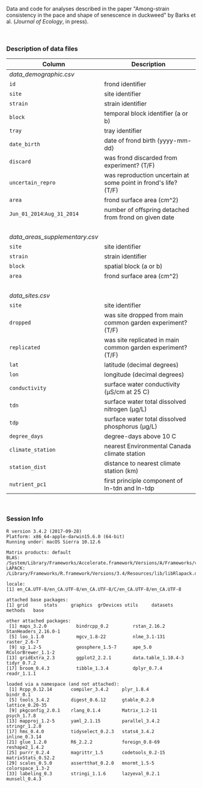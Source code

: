 
Data and code for analyses described in the paper "Among-strain consistency in the pace and shape of senescence in duckweed" by Barks et al. (_Journal of Ecology_, in press).

&nbsp;

### Description of data files

Column | Description
-----------------------------|--------------------------------------------------
_data_demographic.csv_ |
`id`                         | frond identifier
`site`                       | site identifier
`strain`                     | strain identifier
`block`                      | temporal block identifier (a or b)
`tray`                       | tray identifier
`date_birth`                 | date of frond birth (yyyy-mm-dd)
`discard`                    | was frond discarded from experiment? (T/F)
`uncertain_repro`            | was reproduction uncertain at some point in frond's life? (T/F)
`area`                       | frond surface area (cm^2)
`Jun_01_2014`:`Aug_31_2014`  | number of offspring detached from frond on given date
&nbsp;                       |
_data_areas_supplementary.csv_ |
`site`                       | site identifier
`strain`                     | strain identifier
`block`                      | spatial block (a or b)
`area`                       | frond surface area (cm^2)
&nbsp;                       |
_data_sites.csv_ |
`site`                       | site identifier
`dropped`                    | was site dropped from main common garden experiment? (T/F)
`replicated`                 | was site replicated in main common garden experiment? (T/F)
`lat`                        | latitude (decimal degrees)
`lon`                        | longitude (decimal degrees)
`conductivity`               | surface water conductivity (μS/cm at 25 C)
`tdn`                        | surface water total dissolved nitrogen (μg/L)
`tdp`                        | surface water total dissolved phosphorus (μg/L)
`degree_days`                | degree-days above 10 C
`climate_station`            | nearest Environmental Canada climate station
`station_dist`               | distance to nearest climate station (km)
`nutrient_pc1`               | first principle component of ln-tdn and ln-tdp

&nbsp;

### Session Info

```
R version 3.4.2 (2017-09-28)
Platform: x86_64-apple-darwin15.6.0 (64-bit)
Running under: macOS Sierra 10.12.6

Matrix products: default
BLAS: /System/Library/Frameworks/Accelerate.framework/Versions/A/Frameworks/vecLib.framework/Versions/A/libBLAS.dylib
LAPACK: /Library/Frameworks/R.framework/Versions/3.4/Resources/lib/libRlapack.dylib

locale:
[1] en_CA.UTF-8/en_CA.UTF-8/en_CA.UTF-8/C/en_CA.UTF-8/en_CA.UTF-8

attached base packages:
[1] grid      stats     graphics  grDevices utils     datasets  methods   base     

other attached packages:
 [1] maps_3.2.0           bindrcpp_0.2         rstan_2.16.2         StanHeaders_2.16.0-1
 [5] loo_1.1.0            mgcv_1.8-22          nlme_3.1-131         raster_2.6-7        
 [9] sp_1.2-5             geosphere_1.5-7      ape_5.0              RColorBrewer_1.1-2  
[13] gridExtra_2.3        ggplot2_2.2.1        data.table_1.10.4-3  tidyr_0.7.2         
[17] broom_0.4.3          tibble_1.3.4         dplyr_0.7.4          readr_1.1.1         

loaded via a namespace (and not attached):
 [1] Rcpp_0.12.14       compiler_3.4.2     plyr_1.8.4         bindr_0.1         
 [5] tools_3.4.2        digest_0.6.12      gtable_0.2.0       lattice_0.20-35   
 [9] pkgconfig_2.0.1    rlang_0.1.4        Matrix_1.2-11      psych_1.7.8       
[13] mapproj_1.2-5      yaml_2.1.15        parallel_3.4.2     stringr_1.2.0     
[17] hms_0.4.0          tidyselect_0.2.3   stats4_3.4.2       inline_0.3.14     
[21] glue_1.2.0         R6_2.2.2           foreign_0.8-69     reshape2_1.4.2    
[25] purrr_0.2.4        magrittr_1.5       codetools_0.2-15   matrixStats_0.52.2
[29] scales_0.5.0       assertthat_0.2.0   mnormt_1.5-5       colorspace_1.3-2  
[33] labeling_0.3       stringi_1.1.6      lazyeval_0.2.1     munsell_0.4.3 
```

